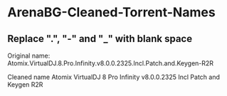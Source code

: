 # ArenaBG-Cleaned-Torrent-Names
Replace ".", "-" and "_" with blank space
-----------------------------------------
Original name:
Atomix.VirtualDJ.8.Pro.Infinity.v8.0.0.2325.Incl.Patch.and.Keygen-R2R

Cleaned name
Atomix VirtualDJ 8 Pro Infinity v8.0.0.2325 Incl Patch and Keygen R2R

